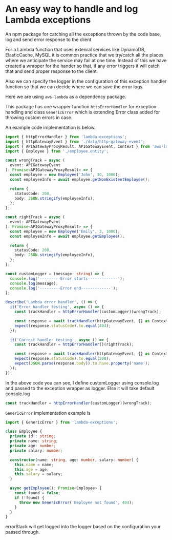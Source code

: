 # An easy way to handle and log Lambda exceptions

An npm package for catching all the exceptions thrown by the code base, log and send error response to the client

For a Lambda function that uses extenral services like DynamoDB, ElasticCache, MySQL it is common practice that we try/catch all the places where we anticipate the service may fail at one time. Instead of this we have created a wrapper for the hander so that, if any error triggers it will catch that and send proper response to the client.

Also we can specify the logger in the configuration of this exception handler function so that we can decide where we can save the error logs.

Here we are using `aws-lambda` as a dependency package.

This package has one wrapper function `httpErrorHandler` for exception handling and class `GenericError` which is extending Error class added for throwing custom errors in case.

An example code implementation is below.

```typescript
import { httpErrorHandler } from 'lambda-exceptions';
import { httpGatewayEvent } from './data/http-gateway-event';
import { APIGatewayProxyResult, APIGatewayEvent, Context } from 'aws-lambda';
import { Employee } from './employee.entity';

const wrongTrack = async (
  event: APIGatewayEvent
): Promise<APIGatewayProxyResult> => {
  const employee = new Employee('John', 30, 1000);
  const employeeInfo = await employee.getNonExistentEmployee();

  return {
    statusCode: 200,
    body: JSON.stringify(employeeInfo),
  };
};

const rightTrack = async (
  event: APIGatewayEvent
): Promise<APIGatewayProxyResult> => {
  const employee = new Employee('Emily', 3, 1000);
  const employeeInfo = await employee.getEmployee();

  return {
    statusCode: 200,
    body: JSON.stringify(employeeInfo),
  };
};

const customLogger = (message: string) => {
  console.log('---------Error starts-------------');
  console.log(message);
  console.log('---------Error end-------------');
};

describe('Lambda error handler', () => {
  it('Error handler testing', async () => {
    const trackHandler = httpErrorHandler(customLogger)(wrongTrack);

    const response = await trackHandler(httpGatewayEvent, {} as Context);
    expect(response.statusCode).to.equal(404);
  });

  it('Correct handler testing', async () => {
    const trackHandler = httpErrorHandler()(rightTrack);

    const response = await trackHandler(httpGatewayEvent, {} as Context);
    expect(response.statusCode).to.equal(200);
    expect(JSON.parse(response.body)).to.have.property('name');
  });
});
```

In the above code you can see, I define customLogger using console.log and passed to the exception wrapper as logger. Else it will take default console.log

```typescript
const trackHandler = httpErrorHandler(customLogger)(wrongTrack);
```

`GenericError` implementation example is

```typescript
import { GenericError } from 'lambda-exceptions';

class Employee {
  private id!: string;
  private name: string;
  private age: number;
  private salary: number;

  constructor(name: string, age: number, salary: number) {
    this.name = name;
    this.age = age;
    this.salary = salary;
  }

  async getEmployee(): Promise<Employee> {
    const found = false;
    if (!found) {
      throw new GenericError('Employee not found', 404);
    }
  }
}
```

errorStack will get logged into the logger based on the configuration your passed through.
